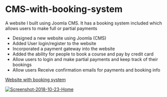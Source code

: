 # CMS-with-booking-system
A website I built using Joomla CMS. It has a booking system included which allows users to make full or partial payments

- Designed a new website using Joomla (CMS)
- Added User login/register to the website
- Incorporated a payment gateway into the website
- Added the ability for people to book a course and pay by credit card
- Allow users to login and make partial payments and keep track of their bookings
- Allow users Receive confirmation emails for payments and booking info


[Website with booking system](https://www.colaisteacla.com "Website")

<a href="https://ibb.co/i1JBYA"><img src="https://thumb.ibb.co/i1JBYA/Screenshot-2018-10-23-Home.jpg" alt="Screenshot-2018-10-23-Home" border="0"></a>
